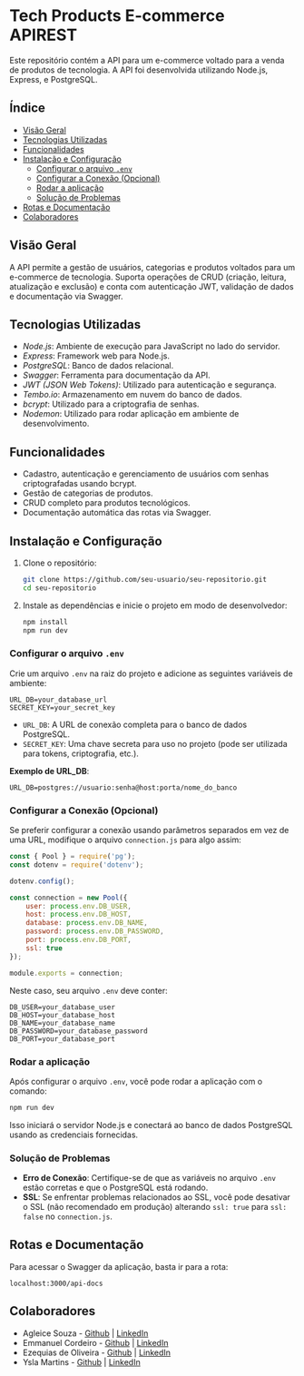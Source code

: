 # Tech Products E-commerce APIREST

Este repositório contém a API para um e-commerce voltado para a venda de produtos de tecnologia. A API foi desenvolvida utilizando Node.js, Express, e PostgreSQL.

## Índice

- [Visão Geral](#visão-geral)
- [Tecnologias Utilizadas](#tecnologias-utilizadas)
- [Funcionalidades](#funcionalidades)
- [Instalação e Configuração](#instalação-e-configuração)
  - [Configurar o arquivo `.env`](#configurar-o-arquivo-env)
  - [Configurar a Conexão (Opcional)](#configurar-a-conexão-opcional)
  - [Rodar a aplicação](#rodar-a-aplicação)
  - [Solução de Problemas](#solução-de-problemas)
- [Rotas e Documentação](#rotas-e-documentação)
- [Colaboradores](#colaboradores)

## Visão Geral

A API permite a gestão de usuários, categorias e produtos voltados para um e-commerce de tecnologia. Suporta operações de CRUD (criação, leitura, atualização e exclusão) e conta com autenticação JWT, validação de dados e documentação via Swagger.

## Tecnologias Utilizadas

- _Node.js_: Ambiente de execução para JavaScript no lado do servidor.
- _Express_: Framework web para Node.js.
- _PostgreSQL_: Banco de dados relacional.
- _Swagger_: Ferramenta para documentação da API.
- _JWT (JSON Web Tokens)_: Utilizado para autenticação e segurança.
- _Tembo.io_: Armazenamento em nuvem do banco de dados.
- _bcrypt_: Utilizado para a criptografia de senhas.
- _Nodemon_: Utilizado para rodar aplicação em ambiente de desenvolvimento.

## Funcionalidades

- Cadastro, autenticação e gerenciamento de usuários com senhas criptografadas usando bcrypt.
- Gestão de categorias de produtos.
- CRUD completo para produtos tecnológicos.
- Documentação automática das rotas via Swagger.

## Instalação e Configuração

1. Clone o repositório:

   ```bash
   git clone https://github.com/seu-usuario/seu-repositorio.git
   cd seu-repositorio
   ```

2. Instale as dependências e inicie o projeto em modo de desenvolvedor:

   ```bash
   npm install
   npm run dev
   ```

### Configurar o arquivo `.env`

Crie um arquivo `.env` na raiz do projeto e adicione as seguintes variáveis de ambiente:

```plaintext
URL_DB=your_database_url
SECRET_KEY=your_secret_key
```

- `URL_DB`: A URL de conexão completa para o banco de dados PostgreSQL.
- `SECRET_KEY`: Uma chave secreta para uso no projeto (pode ser utilizada para tokens, criptografia, etc.).

**Exemplo de URL_DB**:

```plaintext
URL_DB=postgres://usuario:senha@host:porta/nome_do_banco
```

### Configurar a Conexão (Opcional)

Se preferir configurar a conexão usando parâmetros separados em vez de uma URL, modifique o arquivo `connection.js` para algo assim:

```javascript
const { Pool } = require('pg');
const dotenv = require('dotenv');

dotenv.config();

const connection = new Pool({
    user: process.env.DB_USER,
    host: process.env.DB_HOST,
    database: process.env.DB_NAME,
    password: process.env.DB_PASSWORD,
    port: process.env.DB_PORT,
    ssl: true
});

module.exports = connection;
```

Neste caso, seu arquivo `.env` deve conter:

```plaintext
DB_USER=your_database_user
DB_HOST=your_database_host
DB_NAME=your_database_name
DB_PASSWORD=your_database_password
DB_PORT=your_database_port
```

### Rodar a aplicação

Após configurar o arquivo `.env`, você pode rodar a aplicação com o comando:

```bash
npm run dev
```

Isso iniciará o servidor Node.js e conectará ao banco de dados PostgreSQL usando as credenciais fornecidas.

### Solução de Problemas

- **Erro de Conexão**: Certifique-se de que as variáveis no arquivo `.env` estão corretas e que o PostgreSQL está rodando.
- **SSL**: Se enfrentar problemas relacionados ao SSL, você pode desativar o SSL (não recomendado em produção) alterando `ssl: true` para `ssl: false` no `connection.js`.

## Rotas e Documentação

Para acessar o Swagger da aplicação, basta ir para a rota:

```url
localhost:3000/api-docs
```

## Colaboradores

- Agleice Souza - [Github](https://github.com/agleicesousa) | [LinkedIn](https://www.linkedin.com/in/agleice-faria-de-sousa-47a6722a2/)
- Emmanuel Cordeiro - [Github](https://github.com/manuzx) | [LinkedIn](https://www.linkedin.com/in/emmanuel-cordeiro-653a132a7)
- Ezequias de Oliveira - [Github](https://github.com/Ez3qu14s) | [LinkedIn](https://www.linkedin.com/in/ezequias-de-oliveira-bernardo-2b216420b?utm_source=share&utm_campaign=share_via&utm_content=profile&utm_medium=android_app&original_referer=https%3A%2F%2Fgithub.com%2FEz3qu14s%2FDigital-Store%3Ftab%3Dreadme-ov-file)
- Ysla Martins - [Github](https://github.com/yslamartins) | [LinkedIn](https://www.linkedin.com/in/ysla-martins-dev)